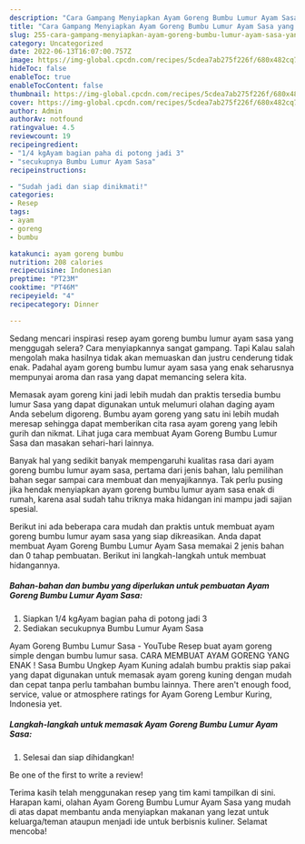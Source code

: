 ```yaml
---
description: "Cara Gampang Menyiapkan Ayam Goreng Bumbu Lumur Ayam Sasa yang Enak Banget"
title: "Cara Gampang Menyiapkan Ayam Goreng Bumbu Lumur Ayam Sasa yang Enak Banget"
slug: 255-cara-gampang-menyiapkan-ayam-goreng-bumbu-lumur-ayam-sasa-yang-enak-banget
category: Uncategorized
date: 2022-06-13T16:07:00.757Z
image: https://img-global.cpcdn.com/recipes/5cdea7ab275f226f/680x482cq70/ayam-goreng-bumbu-lumur-ayam-sasa-foto-resep-utama.jpg
hideToc: false
enableToc: true
enableTocContent: false
thumbnail: https://img-global.cpcdn.com/recipes/5cdea7ab275f226f/680x482cq70/ayam-goreng-bumbu-lumur-ayam-sasa-foto-resep-utama.jpg
cover: https://img-global.cpcdn.com/recipes/5cdea7ab275f226f/680x482cq70/ayam-goreng-bumbu-lumur-ayam-sasa-foto-resep-utama.jpg
author: Admin
authorAv: notfound
ratingvalue: 4.5
reviewcount: 19
recipeingredient:
- "1/4 kgAyam bagian paha di potong jadi 3"
- "secukupnya Bumbu Lumur Ayam Sasa"
recipeinstructions:

- "Sudah jadi dan siap dinikmati!"
categories:
- Resep
tags:
- ayam
- goreng
- bumbu

katakunci: ayam goreng bumbu 
nutrition: 208 calories
recipecuisine: Indonesian
preptime: "PT23M"
cooktime: "PT46M"
recipeyield: "4"
recipecategory: Dinner

---
```



Sedang mencari inspirasi resep ayam goreng bumbu lumur ayam sasa yang menggugah selera? Cara menyiapkannya sangat gampang. Tapi Kalau salah mengolah maka hasilnya tidak akan memuaskan dan justru cenderung tidak enak. Padahal ayam goreng bumbu lumur ayam sasa yang enak seharusnya mempunyai aroma dan rasa yang dapat memancing selera kita.


Memasak ayam goreng kini jadi lebih mudah dan praktis tersedia bumbu lumur Sasa yang dapat digunakan untuk melumuri olahan daging ayam Anda sebelum digoreng. Bumbu ayam goreng yang satu ini lebih mudah meresap sehingga dapat memberikan cita rasa ayam goreng yang lebih gurih dan nikmat. Lihat juga cara membuat Ayam Goreng Bumbu Lumur Sasa dan masakan sehari-hari lainnya.

Banyak hal yang sedikit banyak mempengaruhi kualitas rasa dari ayam goreng bumbu lumur ayam sasa, pertama dari jenis bahan, lalu pemilihan bahan segar sampai cara membuat dan menyajikannya. Tak perlu pusing jika hendak menyiapkan ayam goreng bumbu lumur ayam sasa enak di rumah, karena asal sudah tahu triknya maka hidangan ini mampu jadi sajian spesial.


Berikut ini ada beberapa cara mudah dan praktis untuk membuat ayam goreng bumbu lumur ayam sasa yang siap dikreasikan. Anda dapat membuat Ayam Goreng Bumbu Lumur Ayam Sasa memakai 2 jenis bahan dan 0 tahap pembuatan. Berikut ini langkah-langkah untuk membuat hidangannya.

<!--inarticleads1-->

##### Bahan-bahan dan bumbu yang diperlukan untuk pembuatan Ayam Goreng Bumbu Lumur Ayam Sasa:

1. Siapkan 1/4 kgAyam bagian paha di potong jadi 3
1. Sediakan secukupnya Bumbu Lumur Ayam Sasa


Ayam Goreng Bumbu Lumur Sasa - YouTube Resep buat ayam goreng simple dengan bumbu lumur sasa. CARA MEMBUAT AYAM GORENG YANG ENAK ! Sasa Bumbu Ungkep Ayam Kuning adalah bumbu praktis siap pakai yang dapat digunakan untuk memasak ayam goreng kuning dengan mudah dan cepat tanpa perlu tambahan bumbu lainnya. There aren&#39;t enough food, service, value or atmosphere ratings for Ayam Goreng Lembur Kuring, Indonesia yet. 

<!--inarticleads2-->

##### Langkah-langkah untuk memasak Ayam Goreng Bumbu Lumur Ayam Sasa:


1. Selesai dan siap dihidangkan!

Be one of the first to write a review! 

Terima kasih telah menggunakan resep yang tim kami tampilkan di sini. Harapan kami, olahan Ayam Goreng Bumbu Lumur Ayam Sasa yang mudah di atas dapat membantu anda menyiapkan makanan yang lezat untuk keluarga/teman ataupun menjadi ide untuk berbisnis kuliner. Selamat mencoba!
